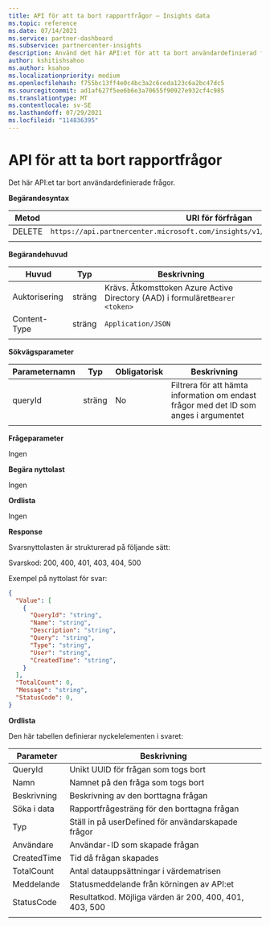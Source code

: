 ```yaml
---
title: API för att ta bort rapportfrågor – Insights data
ms.topic: reference
ms.date: 07/14/2021
ms.service: partner-dashboard
ms.subservice: partnercenter-insights
description: Använd det här API:et för att ta bort användardefinierad fråga i Partner center-insikter.
author: kshitishsahoo
ms.author: ksahoo
ms.localizationpriority: medium
ms.openlocfilehash: f755bc13ff4e0c4bc3a2c6ceda123c6a2bc47dc5
ms.sourcegitcommit: ad1af627f5ee6b6e3a70655f90927e932cf4c985
ms.translationtype: MT
ms.contentlocale: sv-SE
ms.lasthandoff: 07/29/2021
ms.locfileid: "114836395"
---
```

# <a name="delete-report-queries-api"></a>API för att ta bort rapportfrågor

Det här API:et tar bort användardefinierade frågor.

**Begärandesyntax**

|    Metod    |    URI för förfrågan    |
|    ----    |    ----    |
|    DELETE    |    `https://api.partnercenter.microsoft.com/insights/v1/mpn/ScheduledQueries/{queryId}` |
|        |        |

**Begärandehuvud**

|    Huvud    |    Typ    |    Beskrivning    |
|    ----    |    ----    |    ----    |
|    Auktorisering    |    sträng    |    Krävs. Åtkomsttoken Azure Active Directory (AAD) i formuläret`Bearer <token>`    |
|    Content-Type    |    sträng    |    `Application/JSON`    |
|        |        |        |

**Sökvägsparameter**

|    Parameternamn    |    Typ    |    Obligatorisk    |    Beskrivning    |
|    ----    |    ----    |    ----    |    ----    |
|    queryId     |    sträng     |    No    |    Filtrera för att hämta information om endast frågor med det ID som anges i argumentet     |
|        |        |        |        |

**Frågeparameter**

Ingen

**Begära nyttolast**

Ingen

**Ordlista**

Ingen

**Response**

Svarsnyttolasten är strukturerad på följande sätt:

Svarskod: 200, 400, 401, 403, 404, 500

Exempel på nyttolast för svar:

```json
{ 
  "Value": [ 
    { 
      "QueryId": "string", 
      "Name": "string", 
      "Description": "string", 
      "Query": "string", 
      "Type": "string", 
      "User": "string", 
      "CreatedTime": "string", 
    } 
  ], 
  "TotalCount": 0, 
  "Message": "string", 
  "StatusCode": 0, 
}
```

**Ordlista**

Den här tabellen definierar nyckelelementen i svaret:

|    Parameter    |    Beskrivning    |
|    ----    |    ----    |
|    QueryId     |    Unikt UUID för frågan som togs bort    |
|    Namn     |    Namnet på den fråga som togs bort    |
|    Beskrivning     |    Beskrivning av den borttagna frågan     |
|    Söka i data     |    Rapportfrågesträng för den borttagna frågan    |
|    Typ     |    Ställ in på userDefined för användarskapade frågor     |
|    Användare     |    Användar-ID som skapade frågan     |
|    CreatedTime     |    Tid då frågan skapades     |
|    TotalCount     |    Antal datauppsättningar i värdematrisen     |
|    Meddelande     |    Statusmeddelande från körningen av API:et     |
|    StatusCode     |    Resultatkod. Möjliga värden är 200, 400, 401, 403, 500     |
|        |        |
